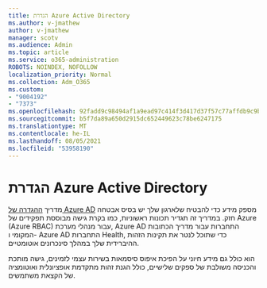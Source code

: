 ```yaml
---
title: הגדרת Azure Active Directory
ms.author: v-jmathew
author: v-jmathew
manager: scotv
ms.audience: Admin
ms.topic: article
ms.service: o365-administration
ROBOTS: NOINDEX, NOFOLLOW
localization_priority: Normal
ms.collection: Adm_O365
ms.custom:
- "9004192"
- "7373"
ms.openlocfilehash: 92fadd9c98494af1a9ead97c414f3d417d37f57c77affdb9c9b3568dff4b889d
ms.sourcegitcommit: b5f7da89a650d2915dc652449623c78be6247175
ms.translationtype: MT
ms.contentlocale: he-IL
ms.lasthandoff: 08/05/2021
ms.locfileid: "53958190"
---
```

# <a name="set-up-azure-active-directory"></a>הגדרת Azure Active Directory

מדריך [ההגדרה של Azure AD](https://go.microsoft.com/fwlink/?linkid=2134390) מספק מידע כדי להבטיח שלארגון שלך יש בסיס אבטחה חזק. במדריך זה תגדיר תכונות ראשוניות, כמו בקרת גישה מבוססת תפקידים של Azure (Azure RBAC) עבור מנהלי מערכת, Azure AD התחברות עבור מדריך הכתובות המקומי ו- Azure AD התחברות Health, כדי שתוכל לנטר את תקינות הזהות ההיברידית שלך במהלך סינכרונים אוטומטיים.

הוא כולל גם מידע חיוני על הפיכת איפוס סיסמאות בשירות עצמי לזמינים, גישה מותכת והכניסה משולבת של ספקים שלישיים, כולל הגנת זהות מתקדמת אופציונלית ואוטומציה של הקצאת משתמשים.
